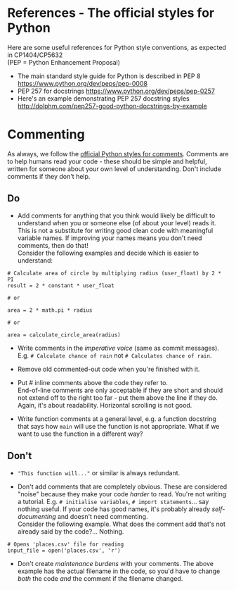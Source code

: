 # References - The official styles for Python
Here are some useful references for Python style conventions, as expected in CP1404/CP5632  
(PEP = Python Enhancement Proposal)

* The main standard style guide for Python is described in PEP 8 https://www.python.org/dev/peps/pep-0008
* PEP 257 for docstrings https://www.python.org/dev/peps/pep-0257
* Here's an example demonstrating PEP 257 docstring styles http://dolphm.com/pep257-good-python-docstrings-by-example

# Commenting
As always, we follow the [official Python styles for comments](https://www.python.org/dev/peps/pep-0008/#id30).
Comments are to help humans read your code - these should be simple and helpful, written for someone about your own level of understanding. Don't include comments if they don't help.

## Do
* Add comments for anything that you think would likely be difficult to understand when you or someone else (of about your level) reads it. This is not a substitute for writing good clean code with meaningful variable names. If improving your names means you don't need comments, then do that!  
Consider the following examples and decide which is easier to understand:
```python3
# Calculate area of circle by multiplying radius (user_float) by 2 * PI
result = 2 * constant * user_float

# or

area = 2 * math.pi * radius

# or

area = calculate_circle_area(radius)
```

* Write comments in the *imperative voice* (same as commit messages). E.g. `# Calculate chance of rain` not `# Calculates chance of rain`. 

* Remove old commented-out code when you're finished with it.

* Put # inline comments above the code they refer to.  
End-of-line comments are only acceptable if they are short and should not extend off to the right too far - put them above the line if they do. Again, it's about readability. Horizontal scrolling is not good.

* Write function comments at a general level, e.g. a function docstring that says how `main` will use the function is not appropriate. What if we want to use the function in a different way?

## Don't
* `"This function will..."` or similar is always redundant. 

* Don't add comments that are completely obvious. These are considered "noise" because they make your code _harder_ to read. You're not writing a tutorial. E.g. `# initialise variables`, `# import statements`... say nothing useful.
If your code has good names, it's probably already *self-documenting* and doesn't need commenting.  
Consider the following example. What does the comment add that's not already said by the code?... Nothing. 
```python3
# Opens 'places.csv' file for reading
input_file = open('places.csv', 'r')
```

* Don't create *maintenance burdens* with your comments. The above example has the actual filename in the code, so you'd have to change *both* the code *and* the comment if the filename changed.
